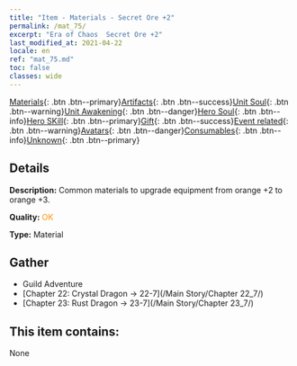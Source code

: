```yaml
---
title: "Item - Materials - Secret Ore +2"
permalink: /mat_75/
excerpt: "Era of Chaos  Secret Ore +2"
last_modified_at: 2021-04-22
locale: en
ref: "mat_75.md"
toc: false
classes: wide
---
```

 [Materials](/Items/){: .btn .btn--primary}[Artifacts](/Items/Artifacts/){: .btn .btn--success}[Unit Soul](/Items/UnitSoul/){: .btn .btn--warning}[Unit Awakening](/Items/UnitAwakening/){: .btn .btn--danger}[Hero Soul](/Items/HeroSoul/){: .btn .btn--info}[Hero SKill](/Items/HeroSkill/){: .btn .btn--primary}[Gift](/Items/Gift/){: .btn .btn--success}[Event related](/Items/Events/){: .btn .btn--warning}[Avatars](/Items/Avatars/){: .btn .btn--danger}[Consumables](/Items/Consumables/){: .btn .btn--info}[Unknown](/Items/Unknown/){: .btn .btn--primary}

## Details
 **Description:** Common materials to upgrade equipment from orange +2 to orange +3.

 **Quality:** <span style="color: #FF8C00">OK</span>

 **Type:** Material

## Gather

*    Guild Adventure 
*    [Chapter 22: Crystal Dragon -> 22-7](/Main Story/Chapter 22_7/) 
*    [Chapter 23: Rust Dragon -> 23-7](/Main Story/Chapter 23_7/) 

## This item contains:

  None

